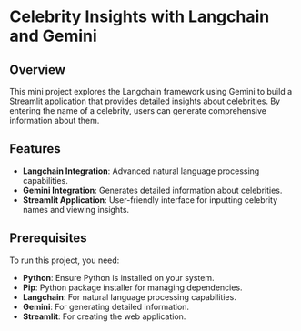 # Celebrity Insights with Langchain and Gemini

## Overview

This mini project explores the Langchain framework using Gemini to build a Streamlit application that provides detailed insights about celebrities. By entering the name of a celebrity, users can generate comprehensive information about them.

## Features

- **Langchain Integration**: Advanced natural language processing capabilities.
- **Gemini Integration**: Generates detailed information about celebrities.
- **Streamlit Application**: User-friendly interface for inputting celebrity names and viewing insights.

## Prerequisites

To run this project, you need:

- **Python**: Ensure Python is installed on your system.
- **Pip**: Python package installer for managing dependencies.
- **Langchain**: For natural language processing capabilities.
- **Gemini**: For generating detailed information.
- **Streamlit**: For creating the web application.
